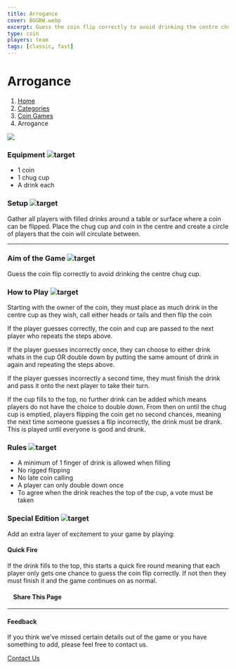 ```yaml
---
title: Arrogance
cover: BGGBW.webp
excerpt: Guess the coin flip correctly to avoid drinking the centre chug cup.
type: coin
players: team
tags: [classic, fast]
---
```


# Arrogance

1.  [Home](/)
2.  [Categories](GameCategories)
3.  [Coin Games](GameCategories/CoinGames)
4.  Arrogance

![](/images/arrogance.webp)

### Equipment ![target](/images/liquor.webp)

-   1 coin
-   1 chug cup
-   A drink each

### Setup ![target](/images/settings.webp)

Gather all players with filled drinks around a table or surface where a coin can be flipped. Place the chug cup and coin in the centre and create a circle of players that the coin will circulate between.

* * *

### Aim of the Game ![target](/images/target.webp)

Guess the coin flip correctly to avoid drinking the centre chug cup.

### How to Play ![target](/images/question.webp)

Starting with the owner of the coin, they must place as much drink in the centre cup as they wish, call either heads or tails and then flip the coin

If the player guesses correctly, the coin and cup are passed to the next player who repeats the steps above.

If the player guesses incorrectly once, they can choose to either drink whats in the cup OR double down by putting the same amount of drink in again and repeating the steps above.

If the player guesses incorrectly a second time, they must finish the drink and pass it onto the next player to take their turn.

If the cup fills to the top, no further drink can be added which means players do not have the choice to double down. From then on until the chug cup is emptied, players flipping the coin get no second chances, meaning the next time someone guesses a flip incorrectly, the drink must be drank. This is played until everyone is good and drunk.

### Rules ![target](/images/rules.webp)

-   A minimum of 1 finger of drink is allowed when filling
-   No rigged flipping
-   No late coin calling
-   A player can only double down once
-   To agree when the drink reaches the top of the cup, a vote must be taken

### Special Edition ![target](/images/special.webp)

Add an extra layer of excitement to your game by playing:

#### **Quick Fire**

If the drink fills to the top, this starts a quick fire round meaning that each player only gets one chance to guess the coin flip correctly. If not then they must finish it and the game continues on as normal.

####     Share This Page

[](https://www.facebook.com/sharer/sharer.php?u=beergogglegames.co.uk/GameCategories/CoinGames/Arrogance)[](https://www.instagram.com/direct/new/)[](https://twitter.com/intent/tweet?url=beergogglegames.co.uk/GameCategories/CoinGames/Arrogance)

* * *

#### Feedback

If you think we've missed certain details out of the game or you have something to add, please feel free to contact us.

  
  
  
[Contact Us](contact)
